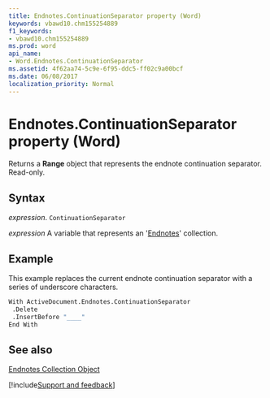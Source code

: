 ```yaml
---
title: Endnotes.ContinuationSeparator property (Word)
keywords: vbawd10.chm155254889
f1_keywords:
- vbawd10.chm155254889
ms.prod: word
api_name:
- Word.Endnotes.ContinuationSeparator
ms.assetid: 4f62aa74-5c9e-6f95-ddc5-ff02c9a00bcf
ms.date: 06/08/2017
localization_priority: Normal
---
```



# Endnotes.ContinuationSeparator property (Word)

Returns a  **Range** object that represents the endnote continuation separator. Read-only.


## Syntax

_expression_. `ContinuationSeparator`

_expression_ A variable that represents an '[Endnotes](Word.endnotes.md)' collection.


## Example

This example replaces the current endnote continuation separator with a series of underscore characters.


```vb
With ActiveDocument.Endnotes.ContinuationSeparator 
 .Delete 
 .InsertBefore "____" 
End With
```


## See also


[Endnotes Collection Object](Word.endnotes.md)

[!include[Support and feedback](~/includes/feedback-boilerplate.md)]